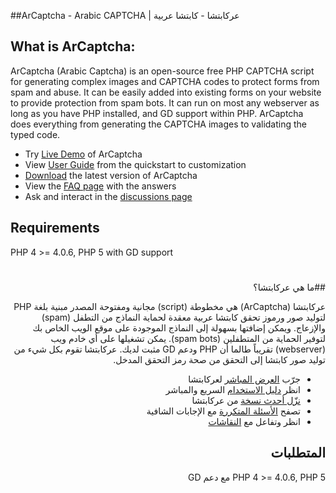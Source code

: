 ##ArCaptcha - Arabic CAPTCHA | عركابتشا - كابتشا عربية

## What is ArCaptcha:

ArCaptcha (Arabic Captcha) is an open-source free PHP CAPTCHA script for generating complex images and CAPTCHA codes to protect forms from spam and abuse. It can be easily added into existing forms on your website to provide protection from spam bots. It can run on most any webserver as long as you have PHP installed, and GD support within PHP. ArCaptcha does everything from generating the CAPTCHA images to validating the typed code.

* Try <a href="http://arcaptcha.anini.me/demo/">Live Demo</a> of ArCaptcha
* View <a href="http://arcaptcha.anini.me/user-guide/">User Guide</a> from the quickstart to customization
* <a href="http://arcaptcha.anini.me//download/">Download</a> the latest version of ArCaptcha
* View the <a href="http://arcaptcha.anini.me/faq/">FAQ page</a> with the answers
* Ask and interact in the <a href="http://arcaptcha.anini.me/discussions/">discussions page</a>

## Requirements
PHP 4 >= 4.0.6, PHP 5 with GD support

# 
<div style="direction: rtl">
##ما هي عركابتشا؟

عركابتشا (ArCaptcha) هي مخطوطة (script) مجانية ومفتوحة المصدر مبنية بلغة PHP لتوليد صور ورموز تحقق كابتشا عربية معقدة لحماية النماذج من التطفل (spam) والإزعاج. ويمكن إضافتها بسهولة إلى النماذج الموجودة على موقع الويب الخاص بك لتوفير الحماية من المتطفلين (spam bots). يمكن تشغيلها على أي خادم ويب (webserver) تقريباً طالما أن PHP ودعم GD مثبت لديك. عركابتشا تقوم بكل شيء من توليد صور كابتشا إلى التحقق من صحة رمز التحقق المدخل.

* جرّب <a href="http://arcaptcha.anini.me/العرض/">العرض المباشر</a> لعركابتشا
* انظر <a href="http://arcaptcha.anini.me/دليل-الاستخدام/">دليل الاستخدام</a> السريع والمباشر
* <a href="http://arcaptcha.anini.me/التنزيل/">نزّل أحدث نسخة</a> من عركابتشا
* تصفح <a href="http://arcaptcha.anini.me/الأسئلة-المتكررة/">الأسئلة المتكررة</a> مع الإجابات الشافية
* انظر وتفاعل مع <a href="http://arcaptcha.anini.me/النقاشات/">النقاشات</a>

## المتطلبات
PHP 4 >= 4.0.6, PHP 5 مع دعم GD
</div>